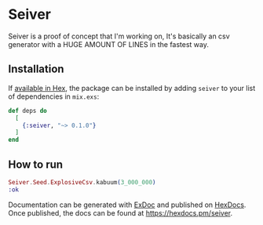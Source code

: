 # Seiver

Seiver is a proof of concept that I'm working on, It's basically an csv generator with a HUGE AMOUNT OF LINES in the fastest way.

## Installation

If [available in Hex](https://hex.pm/docs/publish), the package can be installed
by adding `seiver` to your list of dependencies in `mix.exs`:

```elixir
def deps do
  [
    {:seiver, "~> 0.1.0"}
  ]
end
```

## How to run
```elixir
Seiver.Seed.ExplosiveCsv.kabuum(3_000_000)
:ok
```

Documentation can be generated with [ExDoc](https://github.com/elixir-lang/ex_doc)
and published on [HexDocs](https://hexdocs.pm). Once published, the docs can
be found at <https://hexdocs.pm/seiver>.

